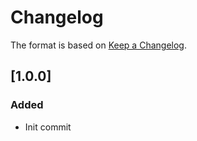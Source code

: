 # Changelog

The format is based on [Keep a Changelog](https://keepachangelog.com/en/1.0.0/).

## [1.0.0]
### Added
- Init commit
